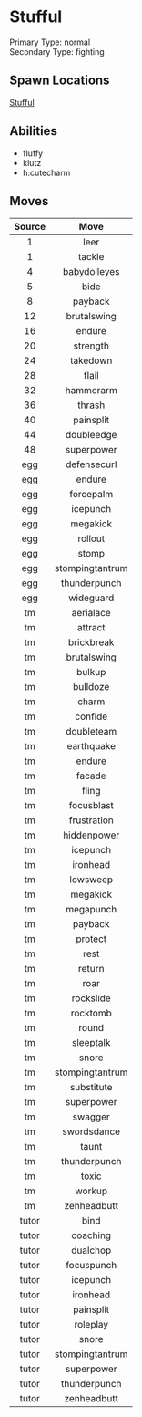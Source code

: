# Stufful  
Primary Type: normal  
Secondary Type: fighting  
  
## Spawn Locations  
[Stufful](/data/spawn_presets/stufful.md)  
  
## Abilities  
  * fluffy
  * klutz
  * h:cutecharm
  
  
## Moves  
  
| Source | Move |  
|:---:|:---:|  
| 1 | leer |  
| 1 | tackle |  
| 4 | babydolleyes |  
| 5 | bide |  
| 8 | payback |  
| 12 | brutalswing |  
| 16 | endure |  
| 20 | strength |  
| 24 | takedown |  
| 28 | flail |  
| 32 | hammerarm |  
| 36 | thrash |  
| 40 | painsplit |  
| 44 | doubleedge |  
| 48 | superpower |  
| egg | defensecurl |  
| egg | endure |  
| egg | forcepalm |  
| egg | icepunch |  
| egg | megakick |  
| egg | rollout |  
| egg | stomp |  
| egg | stompingtantrum |  
| egg | thunderpunch |  
| egg | wideguard |  
| tm | aerialace |  
| tm | attract |  
| tm | brickbreak |  
| tm | brutalswing |  
| tm | bulkup |  
| tm | bulldoze |  
| tm | charm |  
| tm | confide |  
| tm | doubleteam |  
| tm | earthquake |  
| tm | endure |  
| tm | facade |  
| tm | fling |  
| tm | focusblast |  
| tm | frustration |  
| tm | hiddenpower |  
| tm | icepunch |  
| tm | ironhead |  
| tm | lowsweep |  
| tm | megakick |  
| tm | megapunch |  
| tm | payback |  
| tm | protect |  
| tm | rest |  
| tm | return |  
| tm | roar |  
| tm | rockslide |  
| tm | rocktomb |  
| tm | round |  
| tm | sleeptalk |  
| tm | snore |  
| tm | stompingtantrum |  
| tm | substitute |  
| tm | superpower |  
| tm | swagger |  
| tm | swordsdance |  
| tm | taunt |  
| tm | thunderpunch |  
| tm | toxic |  
| tm | workup |  
| tm | zenheadbutt |  
| tutor | bind |  
| tutor | coaching |  
| tutor | dualchop |  
| tutor | focuspunch |  
| tutor | icepunch |  
| tutor | ironhead |  
| tutor | painsplit |  
| tutor | roleplay |  
| tutor | snore |  
| tutor | stompingtantrum |  
| tutor | superpower |  
| tutor | thunderpunch |  
| tutor | zenheadbutt |  
  
